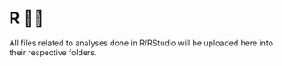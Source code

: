 # R 👩‍💻
All files related to analyses done in R/RStudio will be uploaded here into their respective folders.
